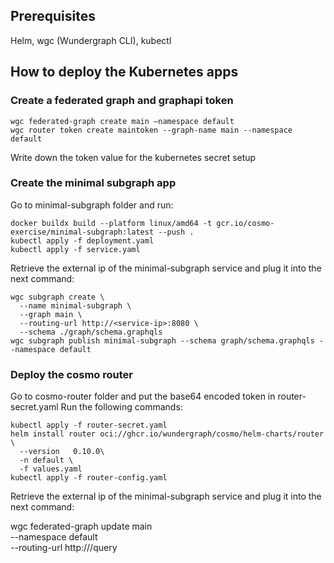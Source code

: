 ## Prerequisites
Helm, wgc (Wundergraph CLI), kubectl

## How to deploy the Kubernetes apps

### Create a federated graph and graphapi token

```
wgc federated-graph create main —namespace default
wgc router token create maintoken --graph-name main --namespace default
```
Write down the token value for the kubernetes secret setup


### Create the minimal subgraph app
Go to minimal-subgraph folder and run:

```
docker buildx build --platform linux/amd64 -t gcr.io/cosmo-exercise/minimal-subgraph:latest --push .
kubectl apply -f deployment.yaml
kubectl apply -f service.yaml
```
Retrieve the external ip of the minimal-subgraph service and plug it into the next command:
```
wgc subgraph create \
  --name minimal-subgraph \
  --graph main \
  --routing-url http://<service-ip>:8080 \
  --schema ./graph/schema.graphqls
wgc subgraph publish minimal-subgraph --schema graph/schema.graphqls --namespace default
```

### Deploy the cosmo router
Go to cosmo-router folder and put the base64 encoded token in router-secret.yaml 
Run the following commands:

```
kubectl apply -f router-secret.yaml
helm install router oci://ghcr.io/wundergraph/cosmo/helm-charts/router \
  --version   0.10.0\
  -n default \
  -f values.yaml
kubectl apply -f router-config.yaml
```
Retrieve the external ip of the minimal-subgraph service and plug it into the next command:

wgc federated-graph update main \
  --namespace default \
  --routing-url http://<router-service-ip>/query
```






